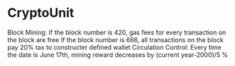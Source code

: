 # CryptoUnit
Block Mining:
    If the block number is 420, gas fees for every transaction on the block are free
    If the block number is 666, all transactions on the block pay 20% tax to constructer defined wallet
Circulation Control:
    Every time the date is June 17th, mining reward decreases by (current year-2000)/5 %

